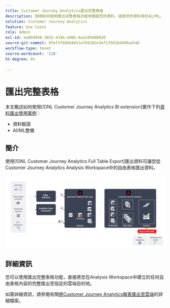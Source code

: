 ```yaml
---
title: Customer Journey Analytics匯出完整表格
description: 說明如何使用匯出完整表格功能來驗證您的資料，或將您的資料用於AI/ML。
solution: Customer Journey Analytics
feature: Use Cases
role: Admin
exl-id: ee004948-3025-434b-a90b-8aa185800820
source-git-commit: 9fef1fddbb4b51efb9282e3ef13501bd498a4546
workflow-type: tm+mt
source-wordcount: '116'
ht-degree: 6%

---
```


# 匯出完整表格

本文概述如何使用[!DNL Customer Journey Analytics BI extension]實作下列[資料匯出使用案例](overview.md)：

- 資料驗證
- AI/ML整備

## 簡介

使用[!DNL Customer Journey Analytics Full Table Export]匯出資料可讓您從Customer Journey Analytics Analysis Workspace中的自由表格匯出資料。

![BI延伸模組](../assets/export-full-table.svg)

## 詳細資訊

您可以使用匯出完整表格功能，直接將您在Analysis Workspace中建立的任何自由表格內容的完整匯出至指定的雲端目的地。

如需詳細資訊，請參閱有關[將Customer Journey Analytics報表匯出至雲端](/help/analysis-workspace/export/export-cloud.md)的詳細檔案。
